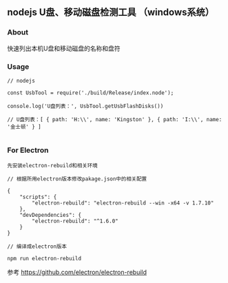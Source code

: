 ## nodejs U盘、移动磁盘检测工具 （windows系统）

### About

快速列出本机U盘和移动磁盘的名称和盘符

### Usage

```
// nodejs

const UsbTool = require('./build/Release/index.node');

console.log('U盘列表：', UsbTool.getUsbFlashDisks()) 

// U盘列表：[ { path: 'H:\\', name: 'Kingston' }, { path: 'I:\\', name: '金士顿' } ]


```

### For Electron

```
先安装electron-rebuild和相关环境

// 根据所用electron版本修改pakage.json中的相关配置

{
    "scripts": {
        "electron-rebuild": "electron-rebuild --win -x64 -v 1.7.10"
    },
    "devDependencies": {
        "electron-rebuild": "^1.6.0"
    }
}

// 编译成electron版本

npm run electron-rebuild

```
参考
https://github.com/electron/electron-rebuild
